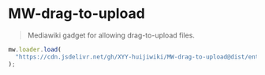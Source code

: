 # MW-drag-to-upload

> Mediawiki gadget for allowing drag-to-upload files.

```js
mw.loader.load(
  "https://cdn.jsdelivr.net/gh/XYY-huijiwiki/MW-drag-to-upload@dist/entry.js"
);
```

<!--
todo: add user friendly error messages
todo: plugin system
  - pack similar images
-->
